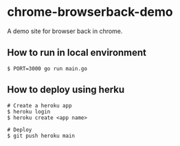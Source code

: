 # chrome-browserback-demo
A demo site for browser back in chrome.

## How to run in local environment

```
$ PORT=3000 go run main.go
```

## How to deploy using herku

```
# Create a heroku app
$ heroku login
$ heroku create <app name>

# Deploy
$ git push heroku main
```
